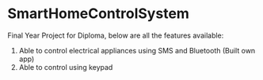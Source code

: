 # SmartHomeControlSystem
Final Year Project for Diploma, below are all the features available:
1) Able to control electrical appliances using SMS and Bluetooth (Built own app)
2) Able to control using keypad
